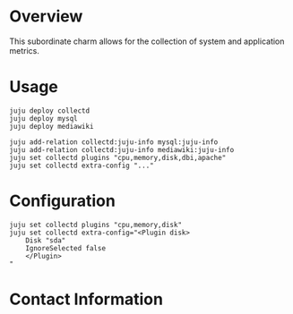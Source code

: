 # Overview

This subordinate charm allows for the collection of system and application metrics.

# Usage

    juju deploy collectd
    juju deploy mysql
    juju deploy mediawiki

    juju add-relation collectd:juju-info mysql:juju-info
    juju add-relation collectd:juju-info mediawiki:juju-info
    juju set collectd plugins "cpu,memory,disk,dbi,apache"
    juju set collectd extra-config "..."

# Configuration

    juju set collectd plugins "cpu,memory,disk"
    juju set collectd extra-config="<Plugin disk>
        Disk "sda"
        IgnoreSelected false
        </Plugin>
    "

# Contact Information
